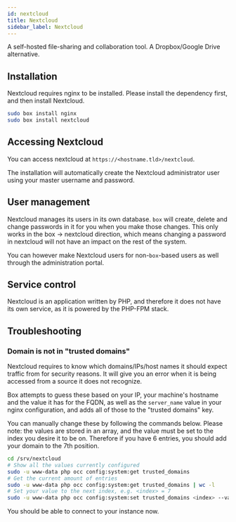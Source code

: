 ```yaml
---
id: nextcloud
title: Nextcloud
sidebar_label: Nextcloud
---
```


A self-hosted file-sharing and collaboration tool. A Dropbox/Google Drive alternative.

## Installation

Nextcloud requires nginx to be installed. Please install the dependency first, and then install Nextcloud.

```bash
sudo box install nginx
sudo box install nextcloud
```

## Accessing Nextcloud

You can access nextcloud at `https://<hostname.tld>/nextcloud`.

The installation will automatically create the Nextcloud administrator user using your master username and password.

## User management

Nextcloud manages its users in its own database. `box` will create, delete and change passwords in it for you when you make those changes. This only works in the box -> nextcloud direction, which means changing a password in nextcloud will not have an impact on the rest of the system.

You can however make Nextcloud users for non-`box`-based users as well through the administration portal. 

## Service control

Nextcloud is an application written by PHP, and therefore it does not have its own service, as it is powered by the PHP-FPM stack.

## Troubleshooting

### Domain is not in "trusted domains"
Nextcloud requires to know which domains/IPs/host names it should expect traffic from for security reasons. It will give you an error when it is being accessed from a source it does not recognize.

Box attempts to guess these based on your IP, your machine's hostname and the value it has for the FQDN, as well as the `server_name` value in your nginx configuration, and adds all of those to the "trusted domains" key.

You can manually change these by following the commands below. Please note: the values are stored in an array, and the value must be set to the index you desire it to be on. Therefore if you have 6 entries, you should add your domain to the 7th position.

```bash
cd /srv/nextcloud
# Show all the values currently configured
sudo -u www-data php occ config:system:get trusted_domains
# Get the current amount of entries
sudo -u www-data php occ config:system:get trusted_domains | wc -l
# Set your value to the next index, e.g. <index> = 7
sudo -u www-data php occ config:system:set trusted_domains <index> --value="<domain.tld>"
```

You should be able to connect to your instance now.